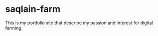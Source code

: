 # saqlain-farm
This is my portfolio site that describe my passion and interest for digital farming.
